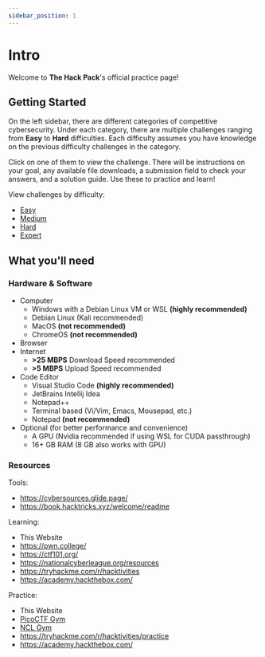 ```yaml
---
sidebar_position: 1
---
```


# Intro

Welcome to **The Hack Pack**'s official practice page!

## Getting Started

On the left sidebar, there are different categories of competitive cybersecurity. Under each category, there are multiple challenges ranging from **Easy** to **Hard** difficulties. Each difficulty assumes you have knowledge on the previous difficulty challenges in the category.

Click on one of them to view the challenge. There will be instructions on your goal, any available file downloads, a submission field to check your answers, and a solution guide. Use these to practice and learn!

View challenges by difficulty:
- [Easy](https://thehackpack.org/practice/tags/easy) 
- [Medium](https://thehackpack.org/practice/tags/medium)
- [Hard](https://thehackpack.org/practice/tags/hard)
- [Expert](https://thehackpack.org/practice/tags/expert)  

## What you'll need

### Hardware & Software
- Computer
    - Windows with a Debian Linux VM or WSL **(highly recommended)**
    - Debian Linux (Kali recommended)
    - MacOS **(not recommended)**
    - ChromeOS **(not recommended)**
- Browser
- Internet
    - **\>25 MBPS** Download Speed recommended
    - **\>5 MBPS** Upload Speed recommended
- Code Editor
    - Visual Studio Code **(highly recommended)**
    - JetBrains Intellij Idea
    - Notepad++
    - Terminal based (Vi/Vim, Emacs, Mousepad, etc.)
    - Notepad **(not recommended)**
- Optional (for better performance and convenience)
    - A GPU (Nvidia recommended if using WSL for CUDA passthrough)
    - 16+ GB RAM (8 GB also works with GPU)


### Resources

Tools: 
- https://cybersources.glide.page/
- https://book.hacktricks.xyz/welcome/readme

Learning:
- This Website
- https://pwn.college/
- https://ctf101.org/
- https://nationalcyberleague.org/resources
- https://tryhackme.com/r/hacktivities
- https://academy.hackthebox.com/

Practice:
- This Website
- [PicoCTF Gym](https://play.picoctf.org/practice)
- [NCL Gym](https://cyberskyline.com/events/ncl)
- https://tryhackme.com/r/hacktivities/practice
- https://academy.hackthebox.com/